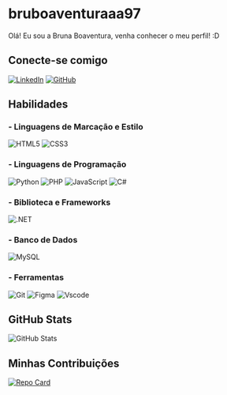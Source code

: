 # bruboaventuraaa97
Olá! Eu sou a Bruna Boaventura, venha conhecer o meu perfil! :D
## Conecte-se comigo
[![LinkedIn](https://img.shields.io/badge/LinkedIn-0077B5?style=for-the-badge&logo=linkedin&logoColor=white)](https://www.linkedin.com/in/bruna-luiza-moreira-boaventura-9313a714a/)
[![GitHub](https://img.shields.io/badge/GitHub-100000?style=for-the-badge&logo=github&logoColor=white)](https://github.com/bruboaventuraaa97)

## Habilidades
### - Linguagens de Marcação e Estilo
![HTML5](https://img.shields.io/badge/HTML5-E34F26?style=for-the-badge&logo=html5&logoColor=white)
![CSS3](https://img.shields.io/badge/CSS3-1572B6?style=for-the-badge&logo=css3&logoColor=white)

### - Linguagens de Programação

![Python](https://img.shields.io/badge/python-3670A0?style=for-the-badge&logo=python&logoColor=ffdd54)
	![PHP](https://img.shields.io/badge/PHP-777BB4?style=for-the-badge&logo=php&logoColor=white)
    	![JavaScript](https://img.shields.io/badge/JavaScript-F7DF1E?style=for-the-badge&logo=javascript&logoColor=black)
        ![C#](https://img.shields.io/badge/C%23-239120?style=for-the-badge&logo=c-sharp&logoColor=white)

### - Biblioteca e Frameworks
![.NET](https://img.shields.io/badge/.NET-5C2D91?style=for-the-badge&logo=.net&logoColor=white)

### - Banco de Dados
![MySQL](https://img.shields.io/badge/MySQL-00000F?style=for-the-badge&logo=mysql&logoColor=white)

### - Ferramentas

![Git](https://img.shields.io/badge/GIT-E44C30?style=for-the-badge&logo=git&logoColor=white)
![Figma](https://img.shields.io/badge/Figma-696969?style=for-the-badge&logo=figma&logoColor=figma)
![Vscode](https://img.shields.io/badge/Vscode-007ACC?style=for-the-badge&logo=visual-studio-code&logoColor=white)


## GitHub Stats
![GitHub Stats](https://github-readme-stats.vercel.app/api?username=bruboaventuraaa97&theme=transparent&bg_color=000&border_color=30A3DC&show_icons=true&icon_color=30A3DC&title_color=E94D5F&text_color=FFF&hide_title=true&hide=stars)

## Minhas Contribuições
[![Repo Card](https://github-readme-stats.vercel.app/api/pin/?username=bruboaventuraaa97&repo=dio-lab-open-source&bg_color=000&border_color=30A3DC&show_icons=true&icon_color=30A3DC&title_color=E94D5F&text_color=FFF)](https://github.com/SEUUSERNAME/SEUREPOSITORIO)
